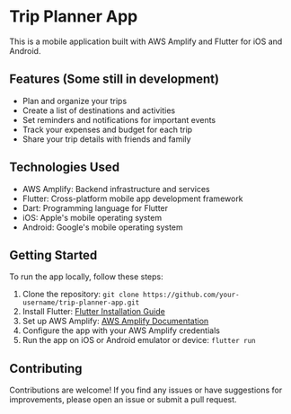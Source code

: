 # Trip Planner App

This is a mobile application built with AWS Amplify and Flutter for iOS and Android.

## Features (Some still in development)

- Plan and organize your trips
- Create a list of destinations and activities
- Set reminders and notifications for important events
- Track your expenses and budget for each trip
- Share your trip details with friends and family

## Technologies Used

- AWS Amplify: Backend infrastructure and services
- Flutter: Cross-platform mobile app development framework
- Dart: Programming language for Flutter
- iOS: Apple's mobile operating system
- Android: Google's mobile operating system

## Getting Started

To run the app locally, follow these steps:

1. Clone the repository: `git clone https://github.com/your-username/trip-planner-app.git`
2. Install Flutter: [Flutter Installation Guide](https://flutter.dev/docs/get-started/install)
3. Set up AWS Amplify: [AWS Amplify Documentation](https://docs.amplify.aws/start/getting-started/installation/q/integration/flutter)
4. Configure the app with your AWS Amplify credentials
5. Run the app on iOS or Android emulator or device: `flutter run`

## Contributing

Contributions are welcome! If you find any issues or have suggestions for improvements, please open an issue or submit a pull request.